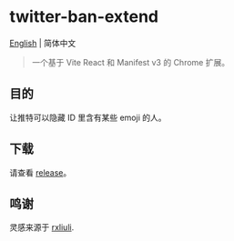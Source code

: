 # twitter-ban-extend

[English](./README.md) | 简体中文

> 一个基于 Vite React 和 Manifest v3 的 Chrome 扩展。

## 目的

让推特可以隐藏 ID 里含有某些 emoji 的人。

## 下载

请查看 [release](https://github.com/AkaraChen/twitter-ban-extend/releases)。

## 鸣谢

灵感来源于 [rxliuli](https://github.com/rxliuli).
